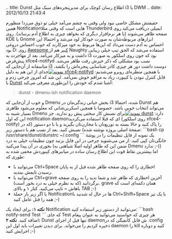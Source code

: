 .. title: Dunst اطلاع رسان کوچک برای مدیر‌پنجره‌های سبک مثل i3 یا DWM ..
date: 2012/10/13 21:43:4

حقیقتش مشکل خاصی نبود ولی وقتی به چشم می‌آمد خیلی تو ذوق می‌زد‌! منظورم
همین Notification‌هایی است که وقتی مثلا Thunderbird ایمیلی دریافت می‌کند
روی صفحه ظاهر می‌شوند (یا هر نرم‌افزار دیگری که بخواهد چیزی به اطلاع آدم
برساند). روی KDE یا Gnome ابزار‌های مربوطه‌شان به صورت خودکار لود می‌شد
و احتمالا این احساس به آدم دست می‌داد که این‌ها مربوط به خود میزکارند که
خوب احساس دروغی بود D: روی [Awesome
کبیر](http://shahinism.com/blog/1391/01/06/%d9%86%d8%b5%d8%a8-awesome-wm-%d8%b1%d9%88%db%8c-%d8%a7%d8%b3%d9%84%da%a9%d9%88%d8%b1/ "نصب Awesome WM روی اسلکور")
هم از Naughty استفاده می‌شد که الحق تیپ خیلی زیبایی داشت و به میز‌کار
می‌آمد‌. بعد از مهاجرت به i3 بود که جون روی اسلکور به صورت پیش‌فرض
xfce4-notifyd نصب بود مشکلی که ذکر خیرش رفت ظاهر می‌شد‌. متاسفانه از
آن‌جایی که i3 دوست داشت دور هر چیزی کادر شناسایی پنجره‌اش را بکشد‌، با
همچین منظره‌ای روبرو می‌شدیم‌: [![نمونه
xfce4-notifyd](http://dl.dropbox.com/u/25017694/Blog-photos/xfce4-notifyd-example.png "نمونه xfce4-notifyd")](http://dl.dropbox.com/u/25017694/Blog-photos/xfce4-notifyd-example.png)جدای
از این هم به دلیل قابل کنترل نبودن با کیبورد‌، زیاد به مزاقم خوش
نمی‌آمد‌. این شد که امروز چرخی زدم و با
[Dunst](http://knopwob.github.com/dunst/ "Dunst home page") آشنا شدم‌ که
خودش را این‌طوری معرفی می‌کند:

> dunst - dmenu-ish notification daemon

و خوب از آن‌جایی که Dmenu بخش حیاتی زندگی‌مان در i3 شده‌، احتمالا Dunst
هم می‌تواند انتخاب خوبی باشد‌. خصوصا با همچین اسکرین‌شاتی که معلوم
می‌شود ظاهری بسیار شبیه به Dmenu دارد‌: [![نمونه
dunst](http://www.knopwob.org/public/dunst_wide_640.png "نمونه dunst")](http://www.knopwob.org/public/dunst_wide_640.png)برای
نصبش کار سختی پیش رو ندارید‌. جز این که اول notification daemon‌ای که
قبلا استفاده می‌کردید (روی اسلکور xfce4-notify) را پاک کنید و حالا بسته
به توزیع‌تان با مخازن‌تان بگیرید و یا با دو دستور (که در صفحهٔ اصلی
پروژه نوشته شده) نصبش کنید‌. بعد از نصب هم با دستور زیر: \`\`\`bash cp
/usr/share/dunst/dunstrc \~/.config \`\`\` یک نمونه از فایل تنظیمات را
در پوشهٔ خانگی‌تان کپی کنید‌. از من می‌شنوید چرخی در این فایل بزنید چون
تنظیمات خیلی به درد بخوری در آن پیدا می‌کنید‌ (ضمن این که ظاهر اولیه
اصلا شباهتی به Dmenu ندارد ;-)) اما بیشترین نقاط قوت این اطلاع رسان ساده
در میانبر‌های کیبوردش مخفی شده به طوری که:

-   می‌توانید با Ctrl+Space اخطاری را که روی صفحه ظاهر شده قبل از به
    پایان رسیدن تایمش ببندید‌.
-   می‌توانید با Ctrl+grave آخرین اخطاری که ظاهر شد و شما ندید را به روی
    صفحه برگردانید (که به نظرم خیلی به درد بخور است). grave همان دکمه‌ای
    است که باهاش \~ تایپ می‌کنید‌. کنار ۱ و بالای TAB ;-)
-   یا اگر زیر بار حملهٔ Notificationها در حال له شدنید با
    Ctrl+Shift+Space با یک تیر همه را قتل عامل کنید ;-)

**نکته ۱:** برای ایجاد یک Notification می‌توانید از دستور زیر استفاده
کنید: \`\`\`bash notify-send Test \`\`\` که جای Test هر چیزی که خواستید
می‌توانید به عنوان پیغام اضافه کنید‌. **نکته ۲:** Dunst تنها قبل از
اجرای daemon‌ش فایل کانفیگی که در ‎.config ذخیره کردیم را می‌خواند‌.
برای دیدن تغییرات باید اول این daemon را kill کنید و دوباره اجرایش کنید
;-)

